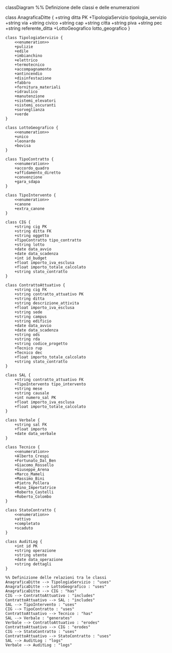 classDiagram
%% Definizione delle classi e delle enumerazioni

class AnagraficaDitte {
+string ditta PK
+TipologiaServizio tipologia_servizio
+string via
+string civico
+string cap
+string citta
+string piva
+string pec
+string referente_ditta
+LottoGeografico lotto_geografico
}

    class TipologiaServizio {
        <<enumeration>>
        +pulizie
        +edile
        +imbianchino
        +elettrico
        +termotecnico
        +accompagnamento
        +antincendio
        +disinfestazione
        +fabbro
        +fornitura_materiali
        +idraulico
        +manutenzione
        +sistemi_elevatori
        +sistemi_oscuranti
        +sorveglianza
        +verde
    }

    class LottoGeografico {
        <<enumeration>>
        +unico
        +leonardo
        +bovisa
    }

    class TipoContratto {
        <<enumeration>>
        +accordo_quadro
        +affidamento_diretto
        +convenzione
        +gara_sdapa
    }

    class TipoIntervento {
        <<enumeration>>
        +canone
        +extra_canone
    }

    class CIG {
        +string cig PK
        +string ditta FK
        +string oggetto
        +TipoContratto tipo_contratto
        +string lotto
        +date data_avvio
        +date data_scadenza
        +int id_budget
        +float importo_iva_esclusa
        +float importo_totale_calcolato
        +string stato_contratto
    }

    class ContrattoAttuativo {
        +string cig FK
        +string contratto_attuativo PK
        +string ditta
        +string descrizione_attivita
        +float importo_iva_esclusa
        +string sede
        +string campus
        +string edificio
        +date data_avvio
        +date data_scadenza
        +string ods
        +string rda
        +string codice_progetto
        +Tecnico rup
        +Tecnico dec
        +float importo_totale_calcolato
        +string stato_contratto
    }

    class SAL {
        +string contratto_attuativo FK
        +TipoIntervento tipo_intervento
        +string mese
        +string causale
        +int numero_sal PK
        +float importo_iva_esclusa
        +float importo_totale_calcolato
    }

    class Verbale {
        +string sal FK
        +float importo
        +date data_verbale
    }

    class Tecnico {
        <<enumeration>>
        +Alberto_Crespi
        +Fortunato_Dal_Ben
        +Giacomo_Rossello
        +Giuseppe_Arena
        +Marco_Mameli
        +Massimo_Bini
        +Pietro_Pollera
        +Rino_Impertatrice
        +Roberto_Castelli
        +Roberto_Colombo
    }

    class StatoContratto {
        <<enumeration>>
        +attivo
        +completato
        +scaduto
    }

    class AuditLog {
        +int id PK
        +string operazione
        +string utente
        +date data_operazione
        +string dettagli
    }

    %% Definizione delle relazioni tra le classi
    AnagraficaDitte --> TipologiaServizio : "uses"
    AnagraficaDitte --> LottoGeografico : "uses"
    AnagraficaDitte --> CIG : "has"
    CIG --> ContrattoAttuativo : "includes"
    ContrattoAttuativo --> SAL : "includes"
    SAL --> TipoIntervento : "uses"
    CIG --> TipoContratto : "uses"
    ContrattoAttuativo --> Tecnico : "has"
    SAL --> Verbale : "generates"
    Verbale --> ContrattoAttuativo : "erodes"
    ContrattoAttuativo --> CIG : "erodes"
    CIG --> StatoContratto : "uses"
    ContrattoAttuativo --> StatoContratto : "uses"
    SAL --> AuditLog : "logs"
    Verbale --> AuditLog : "logs"
